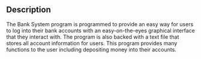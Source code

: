 ## Description
The Bank System program is programmed to provide an easy way for users to log into their bank accounts with an easy-on-the-eyes graphical interface that they interact with. The program is also backed with a text file that stores all account information for users. This program provides many functions to the user including depositing money into their accounts.
